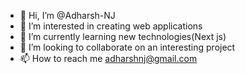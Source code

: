 - 👋 Hi, I’m @Adharsh-NJ
- 👀 I’m interested in creating web applications
- 🌱 I’m currently learning new technologies(Next js)
- 💞️ I’m looking to collaborate on an interesting project
- 📫 How to reach me adharshnj@gmail.com

<!---
Adharsh-NJ/Adharsh-NJ is a ✨ special ✨ repository because its `README.md` (this file) appears on your GitHub profile.
You can click the Preview link to take a look at your changes.
--->
